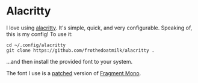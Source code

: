 # Alacritty

I love using [alacritty](https://github.com/alacritty/alacritty). It's simple, quick, and very configurable.
Speaking of, this is my config! To use it:
```
cd ~/.config/alacritty
git clone https://github.com/frothedoatmilk/alacritty .
```

...and then install the provided font to your system.

The font I use is a [patched](https://github.com/ryanoasis/nerd-fonts?tab=readme-ov-file#font-patcher) version of [Fragment Mono](https://github.com/weiweihuanghuang/fragment-mono).

